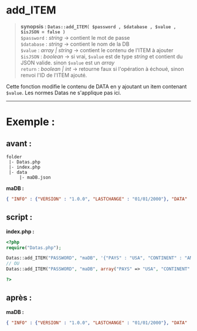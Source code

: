 # add_ITEM

> **synopsis : `Datas::add_ITEM( $password , $database , $value , $isJSON = false )`**  
> `$password` : *string* -> contient le mot de passe  
> `$database` : *string* -> contient le nom de la DB  
> `$value` : *array | string* -> contient le contenu de l'ITEM à ajouter  
> `$isJSON` : *boolean* -> si vrai, `$value` est de type *string* et contient du JSON valide. sinon `$value` est un *array*  
> `return` : *boolean | int* -> retourne faux si l'opération à échoué, sinon renvoi l'ID de l'ITEM ajouté.  

Cette fonction modifie le contenu de DATA en y ajoutant un item contenant `$value`. Les normes Datas ne s'applique pas ici.

---

# Exemple : 

## avant :

```
folder
 |- Datas.php
 |- index.php
 |- data
     |- maDB.json
```
**maDB :**  

```JSON
{ "INFO" : {"VERSION" : "1.0.0", "LASTCHANGE" : "01/01/2000"}, "DATA" : [{"PAYS" : "FRANCE", "CONTINENT" : "EUROPE"}]}
```

## script :

**index.php :**  

```php
<?php
require("Datas.php");

Datas::add_ITEM("PASSWORD", "maDB", '{"PAYS" : "USA", "CONTINENT" : "AMERIQUE"}', true);
// OU
Datas::add_ITEM("PASSWORD", "maDB", array("PAYS" => "USA", "CONTINENT" => "AMERIQUE"));

?>
```

## après :

**maDB :**  

```JSON
{ "INFO" : {"VERSION" : "1.0.0", "LASTCHANGE" : "01/01/2000"}, "DATA" : [{"PAYS" : "FRANCE", "CONTINENT" : "EUROPE"}, {"PAYS" : "USA", "CONTINENT" : "AMERIQUE"}]}
```
